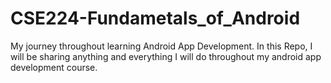 # CSE224-Fundametals_of_Android
My journey throughout learning Android App Development.
In this Repo, I will be sharing anything and everything I will do throughout my android app development course.
